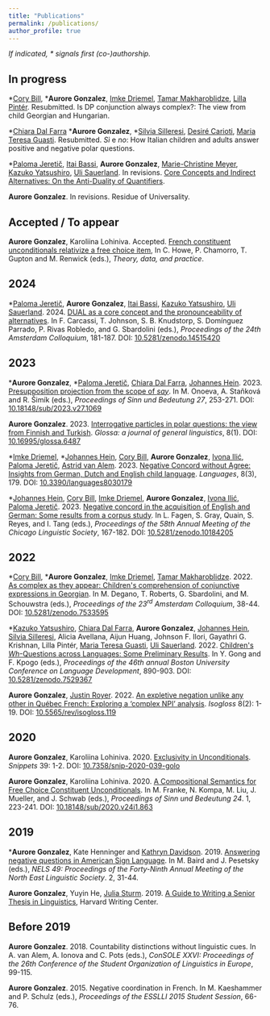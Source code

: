 ```yaml
---
title: "Publications"
permalink: /publications/
author_profile: true
---
```


*If indicated, \* signals first (co-)authorship.*

## In progress

\*[Cory Bill](https://www.corybill.com/), \***Aurore Gonzalez**, [Imke Driemel](https://sites.google.com/site/imkedriemel/home), [Tamar Makharoblidze](https://faculty.iliauni.edu.ge/arts/tamar-makharoblidze/?lang=en), [Lilla Pintér](https://nytud.hu/en/colleague/pinter-lilla/profile). Resubmitted. Is DP conjunction always complex?: The view from child Georgian and Hungarian.

\*[Chiara Dal Farra](http://www.bilgroup.it/en/chiara-dal-farra-2/) \***Aurore Gonzalez**, \*[Silvia Silleresi](http://www.bilgroup.it/en/silvia-silleresi-2/), [Desiré Carioti](https://www.unimib.it/desire-carioti), [Maria Teresa Guasti](https://www.unimib.it/maria-teresa-guasti). Resubmitted. *Sì* e *no*: How Italian children and adults answer positive and negative polar questions.

\*[Paloma Jeretič](https://web.sas.upenn.edu/paloma-jeretic/), [Itai Bassi](https://itaibassi.github.io/), **Aurore Gonzalez**, [Marie-Christine Meyer](https://www.leibniz-zas.de/en/people/details/meyer-marie-christine/marie-christine-meyer), [Kazuko Yatsushiro](https://www.leibniz-zas.de/en/people/details/yatsushiro-kazuko/kazuko-yatsushiro), [Uli Sauerland](https://www.leibniz-zas.de/en/people/details/sauerland-uli/uli-sauerland). In revisions. [Core Concepts and Indirect Alternatives: On the Anti-Duality of Quantifiers](https://ling.auf.net/lingbuzz/007694).

**Aurore Gonzalez**. In revisions. Residue of Universality.

## Accepted / To appear

**Aurore Gonzalez**, Karoliina Lohiniva. Accepted. [French constituent unconditionals relativize a free choice item](http://auroregonzalez.github.io/files/French_constituent_unconditionals_relativize_a_free_choice_item.pdf), In C. Howe, P. Chamorro, T. Gupton and M. Renwick (eds.), *Theory, data, and practice*.

## 2024

\*[Paloma Jeretič](https://web.sas.upenn.edu/paloma-jeretic/), **Aurore Gonzalez**, [Itai Bassi](https://itaibassi.github.io/), [Kazuko Yatsushiro](https://www.leibniz-zas.de/en/people/details/yatsushiro-kazuko/kazuko-yatsushiro), [Uli Sauerland](https://www.leibniz-zas.de/en/people/details/sauerland-uli/uli-sauerland). 2024. [DUAL as a core concept and the pronounceability of alternatives](https://events.illc.uva.nl/AC/AC2024/Proceedings/). In F. Carcassi, T. Johnson, S. B. Knudstorp, S. Domínguez Parrado, P. Rivas Robledo, and G. Sbardolini (eds.), *Proceedings of the 24th Amsterdam Colloquium*, 181-187. DOI: [10.5281/zenodo.14515420](https://doi.org/10.5281/zenodo.14515420)

## 2023 

\***Aurore Gonzalez**, \*[Paloma Jeretič](https://web.sas.upenn.edu/paloma-jeretic/), [Chiara Dal Farra](http://www.bilgroup.it/en/chiara-dal-farra-2/), [Johannes Hein](https://www.johannes-hein.de/index.html). 2023. [Presupposition projection from the scope of *say*](http://auroregonzalez.github.io/files/GonzalezEtAl2023_Presupposition-projection.pdf). In M. Onoeva, A. Staňková and R. Šimík (eds.), *Proceedings of Sinn und Bedeutung 27*, 253-271. DOI: [10.18148/sub/2023.v27.1069](https://doi.org/10.18148/sub/2023.v27.1069)

**Aurore Gonzalez**. 2023. [Interrogative particles in polar questions: the view from Finnish and Turkish](https://www.glossa-journal.org/article/id/6487/). *Glossa: a journal of general linguistics*, 8(1). DOI: [10.16995/glossa.6487](https://doi.org/10.16995/glossa.6487)

\*[Imke Driemel](https://sites.google.com/site/imkedriemel/home), \*[Johannes Hein](https://www.johannes-hein.de/index.html), [Cory Bill](https://www.corybill.com/), **Aurore Gonzalez**, [Ivona Ilić](https://www.ivonailic.com/), [Paloma Jeretič](https://web.sas.upenn.edu/paloma-jeretic/), [Astrid van Alem](https://sites.google.com/view/astridvanalem/homepage). 2023. [Negative Concord without Agree: Insights from German, Dutch and English child language](https://lingbuzz.net/lingbuzz/007416). *Languages*, 8(3), 179. DOI: [10.3390/languages8030179](https://doi.org/10.3390/languages8030179)

\*[Johannes Hein](https://www.johannes-hein.de/index.html), [Cory Bill](https://www.corybill.com/), [Imke Driemel](https://sites.google.com/site/imkedriemel/home), **Aurore Gonzalez**, [Ivona Ilić](https://www.ivonailic.com/), [Paloma Jeretič](https://web.sas.upenn.edu/paloma-jeretic/). 2023. [Negative concord in the acquisition of English and German: Some results from a corpus study](https://ling.auf.net/lingbuzz/007243). In L. Fagen, S. Gray, Quain, S. Reyes, and I. Tang (eds.), *Proceedings of the 58th Annual Meeting of the Chicago Linguistic Society*, 167-182. DOI: [10.5281/zenodo.10184205](https://doi.org/10.5281/zenodo.10184205)


## 2022

\*[Cory Bill](https://www.corybill.com/), \***Aurore Gonzalez**, [Imke Driemel](https://sites.google.com/site/imkedriemel/home), [Tamar Makharoblidze](https://faculty.iliauni.edu.ge/arts/tamar-makharoblidze/?lang=en). 2022. [As complex as they appear: Children's comprehension of conjunctive expressions in Georgian](https://lingbuzz.net/lingbuzz/007101). In M. Degano, T. Roberts, G. Sbardolini, and M. Schouwstra (eds.), *Proceedings of the 23<sup>rd</sup> Amsterdam Colloquium*, 38-44. DOI: [10.5281/zenodo.7533595](https://doi.org/10.5281/zenodo.7533595)

\*[Kazuko Yatsushiro](https://www.leibniz-zas.de/en/people/details/yatsushiro-kazuko/kazuko-yatsushiro), [Chiara Dal Farra](http://www.bilgroup.it/en/chiara-dal-farra-2/), **Aurore Gonzalez**, [Johannes Hein](https://www.johannes-hein.de/index.html), [Silvia Silleresi](http://www.bilgroup.it/en/silvia-silleresi-2/), Alicia Avellana, Aijun Huang, Johnson F. Ilori, Gayathri G. Krishnan, Lilla Pintér, [Maria Teresa Guasti](https://www.unimib.it/maria-teresa-guasti), [Uli Sauerland](https://www.leibniz-zas.de/en/people/details/sauerland-uli/uli-sauerland). 2022. [Children's *Wh*-Questions across Languages: Some Preliminary Results](http://www.lingref.com/bucld/46/BUCLD46-67.pdf). In Y. Gong and F. Kpogo (eds.), *Proceedings of the 46th annual Boston University Conference on Language Development*, 890-903. DOI: [10.5281/zenodo.7529367](https://doi.org/10.5281/zenodo.7529367)

**Aurore Gonzalez**, [Justin Royer](http://justinroyer.lingspace.org/?page_id=16). 2022. [An expletive negation unlike any other in Québec French: Exploring a ‘complex NPI’ analysis](https://doi.org/10.5565/rev/isogloss.119). *Isogloss* 8(2): 1-19. DOI: [10.5565/rev/isogloss.119](https://doi.org/10.5565/rev/isogloss.119)

## 2020

**Aurore Gonzalez**, Karoliina Lohiniva. 2020. [Exclusivity in Unconditionals](http://auroregonzalez.github.io/files/snippets_gonzalez_lohiniva.pdf). *Snippets* 39: 1-2. DOI: [10.7358/snip-2020-039-golo](http://dx.doi.org/10.7358/snip-2020-039-golo)

**Aurore Gonzalez**, Karoliina Lohiniva. 2020. [A Compositional Semantics for Free Choice Constituent Unconditionals](https://semanticsarchive.net/Archive/jI3N2NlY/gonzalez_lohiniva_sub.pdf). In M. Franke, N. Kompa, M. Liu, J. Mueller, and J. Schwab (eds.), *Proceedings of Sinn und Bedeutung 24*. 1, 223-241. DOI: [10.18148/sub/2020.v24i1.863](https://doi.org/10.18148/sub/2020.v24i1.863)

## 2019

\***Aurore Gonzalez**, Kate Henninger and [Kathryn Davidson](https://scholar.harvard.edu/kathryndavidson/home). 2019. [Answering negative questions in American Sign Language](http://auroregonzalez.github.io/files/gonzalez_henninger_davidson_2019.pdf). In M. Baird and J. Pesetsky (eds.), *NELS 49: Proceedings of the Forty-Ninth Annual Meeting of the North East Linguistic Society*. 2, 31-44.

**Aurore Gonzalez**, Yuyin He, [Julia Sturm](https://scholar.harvard.edu/sturm). 2019. [A Guide to Writing a Senior Thesis in Linguistics](http://auroregonzalez.github.io/files/a_guide_to_writing_a_senior_thesis_in_linguistics_2019.pdf), Harvard Writing Center.


## Before 2019

**Aurore Gonzalez**. 2018. Countability distinctions without linguistic cues. In A. van Alem, A. Ionova and C. Pots (eds.), *ConSOLE XXVI: Proceedings of the 26th Conference of the Student Organization of Linguistics in Europe*, 99-115.

**Aurore Gonzalez**. 2015. Negative coordination in French. In M. Kaeshammer and P. Schulz (eds.), *Proceedings of the ESSLLI 2015 Student Session*, 66-76.


